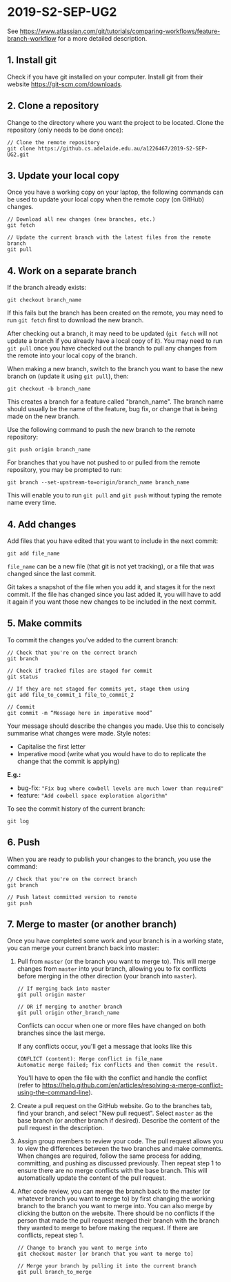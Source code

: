 # 2019-S2-SEP-UG2
See https://www.atlassian.com/git/tutorials/comparing-workflows/feature-branch-workflow for a more detailed description.

## 1. Install git
Check if you have git installed on your computer. Install git from their website https://git-scm.com/downloads. 

## 2. Clone a repository
Change to the directory where you want the project to be located.
Clone the repository (only needs to be done once):
```
// Clone the remote repository
git clone https://github.cs.adelaide.edu.au/a1226467/2019-S2-SEP-UG2.git
```

## 3. Update your local copy
Once you have a working copy on your laptop, the following commands can be used to update your local copy when the remote copy (on GitHub) changes.
```
// Download all new changes (new branches, etc.)
git fetch
```
```
// Update the current branch with the latest files from the remote branch
git pull
```
## 4. Work on a separate branch

If the branch already exists:
```
git checkout branch_name
```
If this fails but the branch has been created on the remote, you may need to run `git fetch` first to download the new branch.

After checking out a branch, it may need to be updated (`git fetch` will not update a branch if you already have a local copy of it). You may need to run `git pull` once you have checked out the branch to pull any changes from the remote into your local copy of the branch.

When making a new branch, switch to the branch you want to base the new branch on (update it using `git pull`), then:
```
git checkout -b branch_name
```
This creates a branch for a feature called "branch_name". The branch name should usually be the name of the feature, bug fix, or change that is being made on the new branch.

Use the following command to push the new branch to the remote repository:
```
git push origin branch_name
```
For branches that you have not pushed to or pulled from the remote repository, you may be prompted to run:
```
git branch --set-upstream-to=origin/branch_name branch_name
```
This will enable you to run `git pull` and `git push` without typing the remote name every time.

## 4. Add changes
Add files that you have edited that you want to include in the next commit:
```
git add file_name
```
`file_name` can be a new file (that git is not yet tracking), or a file that was changed since the last commit.

Git takes a snapshot of the file when you add it, and stages it for the next commit. If the file has changed since you last added it, you will have to add it again if you want those new changes to be included in the next commit.

## 5. Make commits
To commit the changes you've added to the current branch:
```
// Check that you're on the correct branch
git branch

// Check if tracked files are staged for commit
git status

// If they are not staged for commits yet, stage them using
git add file_to_commit_1 file_to_commit_2

// Commit
git commit -m “Message here in imperative mood”
```
Your message should describe the changes you made. Use this to concisely summarise what changes were made.
Style notes:
- Capitalise the first letter
- Imperative mood (write what you would have to do to replicate the change that the commit is applying)

**E.g.:**
- bug-fix: `"Fix bug where cowbell levels are much lower than required"`
- feature: `"Add cowbell space exploration algorithm"`

To see the commit history of the current branch:
```
git log
```

## 6. Push
When you are ready to publish your changes to the branch, you use the command:
```
// Check that you're on the correct branch
git branch

// Push latest committed version to remote
git push
```

## 7. Merge to master (or another branch)
Once you have completed some work and your branch is in a working state, you can merge your current branch back into master:

1. Pull from `master` (or the branch you want to merge to). This will merge changes from `master` into your branch, allowing you to fix conflicts before merging in the other direction (your branch into `master`).
    ```
    // If merging back into master
    git pull origin master

    // OR if merging to another branch
    git pull origin other_branch_name
    ```
    Conflicts can occur when one or more files have changed on both branches since the last merge.

    If any conflicts occur, you'll get a message that looks like this
    ```
    CONFLICT (content): Merge conflict in file_name
    Automatic merge failed; fix conflicts and then commit the result.
    ```
    You'll have to open the file with the conflict and handle the conflict (refer to https://help.github.com/en/articles/resolving-a-merge-conflict-using-the-command-line).
2. Create a pull request on the GitHub website. Go to the branches tab, find your branch, and select "New pull request". Select `master` as the base branch (or another branch if desired). Describe the content of the pull request in the description.
3. Assign group members to review your code. The pull request allows you to view the differences between the two branches and make comments. When changes are required, follow the same process for adding, committing, and pushing as discussed previously. Then repeat step 1 to ensure there are no merge conflicts with the base branch. This will automatically update the content of the pull request.
4. After code review, you can merge the branch back to the master (or whatever branch you want to merge to) by first changing the working branch to the branch you want to merge into. You can also merge by clicking the button on the website. There should be no conflicts if the person that made the pull request merged their branch with the branch they wanted to merge to before making the request. If there are conflicts, repeat step 1.
    ```
    // Change to branch you want to merge into
    git checkout master [or branch that you want to merge to]
	
	// Merge your branch by pulling it into the current branch
    git pull branch_to_merge
    ```